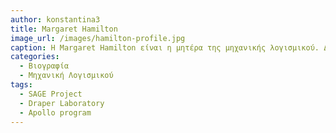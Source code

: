 ```yaml
---
author: konstantina3
title: Margaret Hamilton 
image_url: /images/hamilton-profile.jpg
caption: Η Margaret Hamilton είναι η μητέρα της μηχανικής λογισμικού. Δίπλα στη φωτογραφία της παρουσιλαζεται όλος ο κώδικας για το λογισμικό πτήσης APOLLO που μας προσγείωσε στο φεγγάρι τον οποίο ανέπτυξε η ίδια μαζί με την ομάδα της. 
categories:
  - Βιογραφία 
  - Μηχανική Λογισμικού
tags:
  - SAGE Project
  - Draper Laboratory
  - Apollo program
---
```


